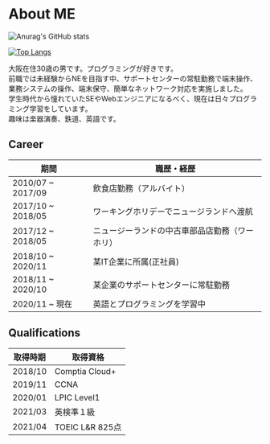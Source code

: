 # About ME
![Anurag's GitHub stats](https://github-readme-stats.vercel.app/api?username=kuccho524&show_icons=true&theme=dark)

[![Top Langs](https://github-readme-stats.vercel.app/api/top-langs/?username=kuccho524&layout=compact&theme=dark)](https://github.com/anuraghazra/github-readme-stats)

大阪在住30歳の男です。プログラミングが好きです。<br>
前職では未経験からNEを目指す中、サポートセンターの常駐勤務で端末操作、業務システムの操作、端末保守、簡単なネットワーク対応を実施しました。<br>
学生時代から憧れていたSEやWebエンジニアになるべく、現在は日々プログラミング学習をしています。<br>
趣味は楽器演奏、鉄道、英語です。

## Career
<table>
  <thead>
    <th>期間</th>
    <th>職歴・経歴</th>
  </thead>
  <tbody>
    <tr>
      <td>2010/07 ~ 2017/09</td>
      <td>飲食店勤務（アルバイト）</td>
    </tr>
    <tr>
      <td>2017/10 ~ 2018/05</td>
      <td>ワーキングホリデーでニュージランドへ渡航</td>
    </tr>
    <tr>
      <td>2017/12 ~ 2018/05</td>
      <td>ニュージーランドの中古車部品店勤務（ワーホリ）</td>
    </tr>
    <tr>
      <td>2018/10 ~ 2020/11</td>
      <td>某IT企業に所属(正社員)</td>
    </tr>
    <tr>
      <td>2018/11 ~ 2020/10</td>
      <td>某企業のサポートセンターに常駐勤務</td>
    </tr>
    <tr>
      <td>2020/11 ~ 現在</td>
      <td>英語とプログラミングを学習中</td>
    </tr>
  </tbody>
</table>

## Qualifications
<table>
  <thead>
    <th>取得時期</th>
    <th>取得資格</th>
  </thead>
  <tbody>
    <tr>
      <td>2018/10</td>
      <td>Comptia Cloud+</td>
    </tr>
    <tr>
      <td>2019/11</td>
      <td>CCNA</td>
    </tr>
    <tr>
      <td>2020/01</td>
      <td>LPIC Level1</td>
    </tr>
    <tr>
      <td>2021/03</td>
      <td>英検準１級</td>
    </tr>
    <tr>
      <td>2021/04</td>
      <td>TOEIC L&R 825点</td>
    </tr>
  </tbody>
</table>
